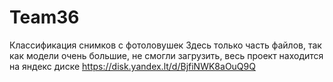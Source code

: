 # Team36
Классификация снимков с фотоловушек
Здесь только часть файлов, так как модели очень большие, не смогли загрузить, весь проект находится на яндекс диске https://disk.yandex.lt/d/BjfiNWK8aOuQ9Q
